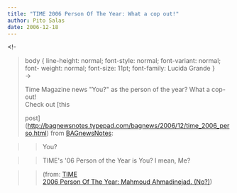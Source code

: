 ```yaml
---
title: "TIME 2006 Person Of The Year: What a cop out!"
author: Pito Salas
date: 2006-12-18
---
```




<!-  
>  body { line-height: normal; font-style: normal; font-variant: normal; font-
> weight: normal; font-size: 11pt; font-family: Lucida Grande }  
>  ->  
>  
> Time Magazine news "You?" as the person of the year? What a cop-out!  
> Check out [this  
>
> post](<http://bagnewsnotes.typepad.com/bagnews/2006/12/time_2006_perso.html>)
> from [BAGnewsNotes](<http://bagnewsnotes.typepad.com/bagnews/>):
>

>> You?

>>

>> TIME's '06 Person of the Year is You? I mean, Me?

>>

>> (from: [TIME  
>  2006 Person Of The Year: Mahmoud Ahmadinejad.
> (No?)](<http://bagnewsnotes.typepad.com/bagnews/2006/12/time_2006_perso.html>))


